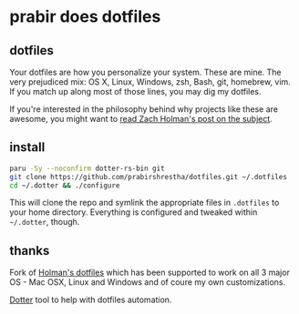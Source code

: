 # prabir does dotfiles

## dotfiles

Your dotfiles are how you personalize your system. These are mine. The very
prejudiced mix: OS X, Linux, Windows, zsh, Bash, git, homebrew, vim. 
If you match up along most of those lines, you may dig my dotfiles.

If you're interested in the philosophy behind why projects like these are
awesome, you might want to [read Zach Holman's post on the
subject](http://zachholman.com/2010/08/dotfiles-are-meant-to-be-forked/).

## install

```bash
paru -Sy --noconfirm dotter-rs-bin git
git clone https://github.com/prabirshrestha/dotfiles.git ~/.dotfiles
cd ~/.dotter && ./configure
```

This will clone the repo and symlink the appropriate files in `.dotfiles` to your
home directory. Everything is configured and tweaked within `~/.dotter`,
though.


## thanks

Fork of [Holman's dotfiles](https://github.com/holman/dotfiles) which has been supported to work
on all 3 major OS - Mac OSX, Linux and Windows and of coure my own customizations.

[Dotter](https://github.com/SuperCuber/dotter) tool to help with dotfiles automation.
